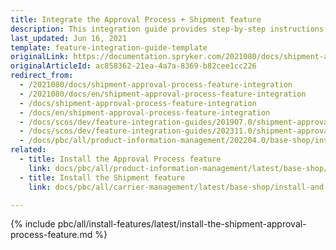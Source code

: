 ```yaml
---
title: Integrate the Approval Process + Shipment feature
description: This integration guide provides step-by-step instructions on integrating the Shipment and Approval Process connector in Spryker Commerce OS.
last_updated: Jun 16, 2021
template: feature-integration-guide-template
originalLink: https://documentation.spryker.com/2021080/docs/shipment-approval-process-feature-integration
originalArticleId: ac858362-21ea-4a7a-8369-b82cee1cc226
redirect_from:
  - /2021080/docs/shipment-approval-process-feature-integration
  - /2021080/docs/en/shipment-approval-process-feature-integration
  - /docs/shipment-approval-process-feature-integration
  - /docs/en/shipment-approval-process-feature-integration
  - /docs/scos/dev/feature-integration-guides/201907.0/shipment-approval-process-feature-integration.html
  - /docs/scos/dev/feature-integration-guides/202311.0/shipment-approval-process-feature-integration.html
  - /docs/pbc/all/product-information-management/202204.0/base-shop/install-and-upgrade/install-features/install-the-approval-process-shipment-feature.html
related:
  - title: Install the Approval Process feature
    link: docs/pbc/all/product-information-management/latest/base-shop/install-and-upgrade/install-features/install-the-product-approval-process-feature.html
  - title: Install the Shipment feature
    link: docs/pbc/all/carrier-management/latest/base-shop/install-and-upgrade/install-features/install-the-shipment-feature.html

---
```


{% include pbc/all/install-features/latest/install-the-shipment-approval-process-feature.md %} <!-- To edit, see /_includes/pbc/all/install-features/202311.0/install-the-shipment-approval-process-feature.md -->
